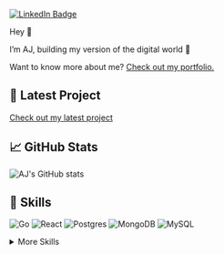 [![LinkedIn Badge](https://img.shields.io/badge/LinkedIn-Profile-informational?style=flat&logo=linkedin&logoColor=white&color=0D76A8)](https://www.linkedin.com/in/ajtbrown/)

Hey 👋

I’m AJ, building my version of the digital world :metal:

Want to know more about me? [Check out my portfolio.](https://ajtbrown.com/)

## 📝 Latest Project

[Check out my latest project](https://github.com/AJ-Brown-InTech)

## &#x1f4c8; GitHub Stats

![AJ's GitHub stats](https://github-readme-stats.vercel.app/api?username=AJ-Brown-InTech&show_icons=true)

## 💼 Skills

![Go](https://img.shields.io/badge/Code-Go-informational?style=flat&logo=go&logoColor=white&color=4AB197)
![React](https://img.shields.io/badge/Code-React-informational?style=flat&logo=react&logoColor=white&color=4AB197)
![Postgres](https://img.shields.io/badge/Code-Postgres-informational?style=flat&logo=postgresql&logoColor=white&color=4AB197)
![MongoDB](https://img.shields.io/badge/Code-MongoDB-informational?style=flat&logo=mongodb&logoColor=white&color=4AB197)
![MySQL](https://img.shields.io/badge/Code-MySQL-informational?style=flat&logo=mysql&logoColor=white&color=4AB197)

<details>
<summary>More Skills</summary>

![Docker](https://img.shields.io/badge/Tools-Docker-informational?style=flat&logo=docker&logoColor=white&color=4AB197)
![AWS](https://img.shields.io/badge/Tools-AWS-informational?style=flat&logo=amazon-aws&logoColor=white&color=4AB197)
![ZSH](https://img.shields.io/badge/Tools-ZSH-informational?style=flat&logo=nginx&logoColor=white&color=4AB197)
![Git](https://img.shields.io/badge/Tools-Git-informational?style=flat&logo=git&logoColor=white&color=4AB197)
![NPM](https://img.shields.io/badge/Tools-NPM-informational?style=flat&logo=npm&logoColor=white&color=4AB197)
![GitHub](https://img.shields.io/badge/Tools-GitHub-informational?style=flat&logo=github&logoColor=white&color=4AB197)

</details>
